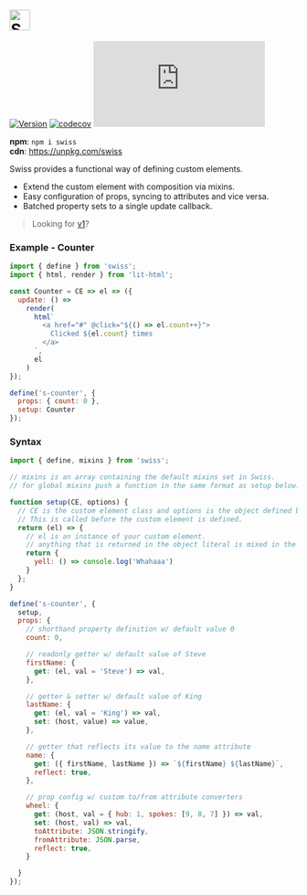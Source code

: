 # <a href="https://github.com/luwes/swiss"><img src="https://raw.githubusercontent.com/luwes/swiss/master/media/swiss-logo.svg?sanitize=true" height="36" alt="Swiss" /></a>

[![Version](https://img.shields.io/npm/v/swiss.svg?color=success&style=flat-square)](https://www.npmjs.com/package/swiss)
[![codecov](https://img.shields.io/codecov/c/github/luwes/swiss.svg?style=flat-square&color=success)](https://codecov.io/gh/luwes/swiss)
![Badge size](http://img.badgesize.io/https://unpkg.com/swiss@latest/module/swiss.js?compression=gzip&label=gzip&style=flat-square&version=2)

**npm**: `npm i swiss`  
**cdn**: https://unpkg.com/swiss

Swiss provides a functional way of defining custom elements.

- Extend the custom element with composition via mixins.
- Easy configuration of props, syncing to attributes and vice versa.
- Batched property sets to a single update callback.

> Looking for [v1](https://github.com/luwes/swiss/tree/v1)?

### Example - Counter

```js
import { define } from 'swiss';
import { html, render } from 'lit-html';

const Counter = CE => el => ({
  update: () =>
    render(
      html`
        <a href="#" @click="${() => el.count++}">
          Clicked ${el.count} times
        </a>
      `,
      el
    )
});

define('s-counter', {
  props: { count: 0 },
  setup: Counter
});
```

### Syntax

```js
import { define, mixins } from 'swiss';

// mixins is an array containing the default mixins set in Swiss.
// for global mixins push a function in the same format as setup below.

function setup(CE, options) {
  // CE is the custom element class and options is the object defined below.
  // This is called before the custom element is defined.
  return (el) => {
    // el is an instance of your custom element.
    // anything that is returned in the object literal is mixed in the element.
    return {
      yell: () => console.log('Whahaaa')
    }
  };
}

define('s-counter', {
  setup,
  props: {
    // shorthand property definition w/ default value 0
    count: 0, 

    // readonly getter w/ default value of Steve
    firstName: {
      get: (el, val = 'Steve') => val,
    },

    // getter & setter w/ default value of King
    lastName: {
      get: (el, val = 'King') => val,
      set: (host, value) => value,
    }, 

    // getter that reflects its value to the name attribute
    name: {
      get: ({ firstName, lastName }) => `${firstName} ${lastName}`,
      reflect: true,
    },

    // prop config w/ custom to/from attribute converters
    wheel: {
      get: (host, val = { hub: 1, spokes: [9, 8, 7] }) => val,
      set: (host, val) => val,
      toAttribute: JSON.stringify,
      fromAttribute: JSON.parse,
      reflect: true,
    }

  }
});
```
